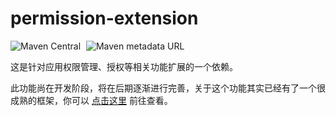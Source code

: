 # permission-extension

![Maven Central](https://img.shields.io/maven-central/v/com.highcapable.betterandroid/permission-extension?logo=apachemaven&logoColor=orange)
<span style="margin-left: 5px"/>
![Maven metadata URL](https://img.shields.io/maven-metadata/v?metadataUrl=https%3A%2F%2Fraw.githubusercontent.com%2FHighCapable%2Fmaven-repository%2Frefs%2Fheads%2Fmain%2Frepository%2Freleases%2Fcom%2Fhighcapable%2Fbetterandroid%2Fpermission-extension%2Fmaven-metadata.xml&logo=apachemaven&logoColor=orange&label=highcapable-maven-releases)


这是针对应用权限管理、授权等相关功能扩展的一个依赖。

此功能尚在开发阶段，将在后期逐渐进行完善，关于这个功能其实已经有了一个很成熟的框架，你可以 [点击这里](https://github.com/getActivity/XXPermissions) 前往查看。